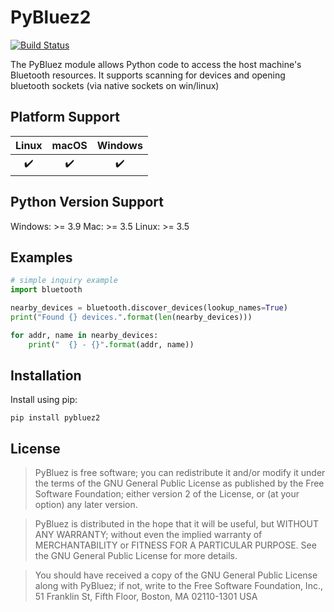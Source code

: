 PyBluez2
=======

[![Build Status](https://github.com/hiaselhans/pybluez2/workflows/Build/badge.svg)](https://github.com/pybluez/pybluez/actions?query=workflow%3ABuild)

The PyBluez module allows Python code to access the host machine's Bluetooth
resources.
It supports scanning for devices and opening bluetooth sockets (via native sockets on win/linux)


Platform Support
----------------

| Linux  | macOS | Windows |
|:------:|:-----:|:-------:|
| :heavy_check_mark: | :heavy_check_mark: | :heavy_check_mark: |


Python Version Support
----------------------

Windows: >= 3.9
Mac: >= 3.5
Linux: >= 3.5


Examples
--------

```python
# simple inquiry example
import bluetooth

nearby_devices = bluetooth.discover_devices(lookup_names=True)
print("Found {} devices.".format(len(nearby_devices)))

for addr, name in nearby_devices:
    print("  {} - {}".format(addr, name))
```

Installation
------------

Install using pip:

```
pip install pybluez2
```

License
-------

> PyBluez is free software; you can redistribute it and/or modify it under the
terms of the GNU General Public License as published by the Free Software
Foundation; either version 2 of the License, or (at your option) any later
version.

> PyBluez is distributed in the hope that it will be useful, but WITHOUT ANY
WARRANTY; without even the implied warranty of MERCHANTABILITY or FITNESS FOR A
PARTICULAR PURPOSE. See the GNU General Public License for more details.

> You should have received a copy of the GNU General Public License along with
PyBluez; if not, write to the Free Software Foundation, Inc., 51 Franklin St,
Fifth Floor, Boston, MA 02110-1301 USA
